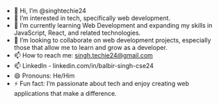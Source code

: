 - 👋 Hi, I’m @singhtechie24
- 👀 I’m interested in tech, specifically web development.
- 🌱 I’m currently learning Web Development and expanding my skills in JavaScript, React, and related technologies.
- 💞️ I’m looking to collaborate on web development projects, especially those that allow me to learn and grow as a developer.
- 📫 How to reach me: singh.techie24@gmail.com
- 📫 LinkedIn - linkedin.com/in/balbir-singh-cse24
- 😄 Pronouns: He/Him
- ⚡ Fun fact: I’m passionate about tech and enjoy creating web applications that make a difference.

<!---
singhtechie24/singhtechie24 is a ✨ special ✨ repository because its `README.md` (this file) appears on your GitHub profile.
You can click the Preview link to take a look at your changes.
--->
